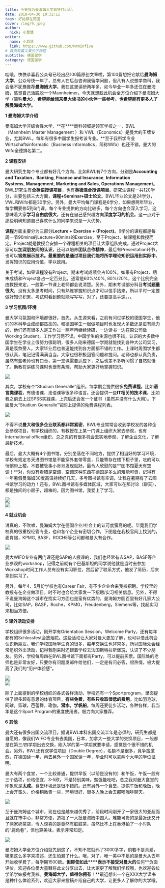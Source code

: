 ```yaml
---
title: 今天我为曼海姆大学疯狂打call
date: 2019-04-30 10:32:11
tags: 好姑娘在德国
cover: /img/9.jpeg
author: 
  nick: 小慧慧
editor:
  name: 小慧慧
  link: https://www.github.com/Mrminfive
# 首页每篇文章的子标题
subtitle: 德国留学
category: 德国留学
---
```


哇哦，快快恭喜我公众号已经出品100篇原创文章啦，第100篇想把它献给**曼海姆大学**，公众号快一年了，总有人在后台咨询我留学问题，但凡有人说想学商科，我会毫不犹豫推荐**曼海姆大学**。我在这里读研两年多，如今毕业一年多还住在曼海姆，感觉自己活脱脱一个Mannheimer。今天就想趁此机会全方位介绍下曼海姆大学（简称**曼大）**，**希望能给想来曼大读书的小伙伴一些参考，也希望能有更多人了解曼海姆大学。**


**1 曼海姆大学介绍**

曼海姆大学非综合性大学，**在****商科领域是领军学校之一，BWL（Mannheim Master Management ）和 VWL（Economics）是曼大的王牌专业，尤其BWL，每年有很多中国学生报考该专业。**至于我所学专业Wirtschaftsinformatic（Business informatics，简称Wifo）也还不错，曼大的Wifo全德排名第二。

  

**2 课程安排**

曼大研究生每个专业都有好几个方向，比如BWL有7个方向，分别是**Accounting and Taxation**，**Banking**, **Finance and Insurance**, **Information Systems**, **Management**, **Marketing and Sales**, **Operations Management**。BWL研究生有**全英语授课项目**，也有**英德混合授课项目**。研究生课程一共120学分，主要包括三大方面，**课程+Seminar+硕士论文**。BWL毕业论文是24学分，VWL和Wifo都是30学分。另外，曼大平均每门课程是6学分，如果想两年毕业，每学期要修5到6门课。每个专业提供的方向比较多，每个方向也会深入学习，这意味着大家**学习自由度很大**，还有在自己感兴趣方向**深度学习的机会**。这一点对于那些明确知道自己喜欢什么的同学来说是一大优势。

  

**课程**方面主要分为三部分**Lecture + Exercise + (Project)**。6学分的课程都是每周一节90mins的Lecture+90mins的Exercise，至于Project，依课程和教授而定。Project就是教授会安排一个课程相关的项目让大家组队完成。通过Project大家可以**加深朋友间的认识**，还可以培养**团队合作精神**，最后有Presentation环节，也可以**锻炼展示技术。**最重要的是通过项目我们能将**所学理论知识运用到实际中**，发挥知识的应用价值，学以致用。
  

关于考试，如果课程没有Project，期末考试成绩会占100%。如果有Project，期末成绩和Project各占一定百分比，通常是60%/40%, 80%/20%，这个比例完全由教授来定，一般第一节课上老师都会说清楚。另外，期末考试部分科目**考试题量很大**，没有太多思考时间，只有熟练掌握知识点才可以信手拈来，所以平时一定要做好知识积累，考试时看到题就能写写写，对了，还要提高手速。。。

  



**3 学习氛围/环境**

  

曼大学习氛围和环境都很好。首先，从生源来看，之前有问过学校的德国学生，他们的本科毕业成绩都蛮高的。和德国学生一起做项目时也发现大多数还是蛮有能力的，他们还有很多人是工作过一两年再继续读研，一边读书一边在原公司做Working Student，工作学习两不误。中国学生的生源也很不错，认识的大多数中国学生在学业上很努力很聪明，很多人刚来德国一学期就能找到各种大公司实习，真是羡煞旁人。大家毕业后也普遍能找到各方面都不错的工作。上课时周围学生都很认真，笔记记得满满当当，大家也很积极回答问题和提问。老师也都认真负责，虽然有些老师也有口音，第一堂课需要适应下，之后也差不多听习惯了自然就懂了。助教在讲练习课时也很有条理，帮助大家更好地掌握知识。

<img src="https://mmbiz.qpic.cn/mmbiz_jpg/rW3MWnUicJ7eUuibqmyQzBWxjmibZpkicfmib2hYlM98zqnzEQYa0ia0bSiax2k04W66kDDrbtDribVOjaTGBJficiaNHT5g/640?wx_fmt=jpeg"  style=" display: block; margin: 0 auto;" />



其次，学校有个“Studium Generalle”组织，每学期会提供很多**免费课程**，比如**语言类课程**，有德语课，法语课等很多种语言。还会提供一些**IT相关的技术课**，比如我之前去上过SPSS实践课，上完后还会发一个证书（虽然并没有什么大用）。下面曼大“Studium Generalle”官网上提供的免费课程列表。


<img src="https://mmbiz.qpic.cn/mmbiz_png/rW3MWnUicJ7e9ZCkLVELbj0pA4d7akdzGK5ibeQsLA7kpx4OcJVHWwULCnYhMCVVJIpjvvcrI4aA30AnzZuKN0Xg/640?wx_fmt=png"  style=" display: block; margin: 0 auto;" />


不得不说**曼大和很多企业联系都非常紧密**，BWL专业常常会收到学校发的各种企业参观项目，有学校组织的，有教授在上某一门课上组织大家去参观，也有International office组织，总之真的有很多机会去实地参观，了解企业文化，了解最新技术。  

  

最后，曼大大概有4个图书馆，分别坐落在不同地方，提供了相当好的学习环境，学校有规定冬天进图书馆是不能穿外套带零食，只能寄存在楼下柜子里，吃的可以悄悄带上楼，不要被管事小哥哥发现就好。最令人欣慰的是**图书馆夏天有空调！**对，你没有看错是空调，空调这种东西在德国是多么的难能可贵，记得有一年暑假曼海姆30度高温持续好几天，多亏图书馆有空调，让我在暑期有了去图书馆学习的动力！还有，BWL图书馆有多媒体区域，大家可以在那讨论（聊天），都是独间的小房子，超棒的，因为图书馆，我爱上了学习。

<img src="https://mmbiz.qpic.cn/mmbiz_jpg/rW3MWnUicJ7eUuibqmyQzBWxjmibZpkicfmibqZGOE4JV8azKXzSEwGBsurczRSZyIz0AQvwMalrouBukYWCVcPnGnA/640?wx_fmt=jpeg"  style=" display: block; margin: 0 auto;" />


<img src="https://mmbiz.qpic.cn/mmbiz_jpg/rW3MWnUicJ7eUuibqmyQzBWxjmibZpkicfmibPicU3NJvnKFGwSoHb0wKLjNbU2g5n6Q0QSIY62iaDS2CSRb7M0INI5kg/640?wx_fmt=jpeg"  style=" display: block; margin: 0 auto;" />
 



**4 就业机会**

  
讲真的，不吹嘘，曼海姆大学在德国企业/社会上的认可度蛮高的呢。毕竟我们学校真的很重视经管专业，也和各个企业有密切合作，下图是在我校官网上找到的，麦肯锡，KPMG, BASF，ROCHE等公司都和曼大有合作。


<img src="https://mmbiz.qpic.cn/mmbiz_png/rW3MWnUicJ7e9ZCkLVELbj0pA4d7akdzGYib5YdxZB4BicE6aUibdP3LfIibJVdF7iaFCRUBp9hyibbQYLT0Rh9SqpATQ/640?wx_fmt=png"  style=" display: block; margin: 0 auto;" />
   

曼大WIFO专业有两门课还是SAP的人授课的，我们也经常有去SAP，BASF等企业参观的workshop，记得之前就有个巴基斯坦的同学说他就是当时去参加Workshop时问工作人员有没有实习职位，然后留了联系方式，他发了简历，后来拿到实习了。


另外，每年4，5月份学校也有Career Fair，有不少企业会来我校招聘。学校里的教授有在企业做项目，时不时也会给大家发一下招聘/实习相关信息。另外，不得不说曼海姆这个城市在找实习方面也是蛮有优势的，曼海姆方圆百里有好几家大公司，比如SAP，BASF，Roche，KPMG，Freudenberg，Siemens等，找起实习来相当方便。

  

**5 课外活动安排**

  

学校组织很多活动，刚开学有Orientation Session，Welcome Party，还有每年都有的Schlossfest会放烟花。这些活动让大家对曼大更加了解，也可以借此机会认识新朋友。我们学校国际学生真的很多，每年交换生也非常多，所以国际处会经常组织外出活动，记得我刚来时还跟着学校去法国斯特拉斯堡玩，认识了不少朋友。另外，学校每周四在BWL图书馆下面都有Party，可以提前买票。国际处的老师也是非常友好，只要你有问题发邮件给他们，一定是有问必答，很热情，极大提高了我们的“用户体验感”。


<img src="https://mmbiz.qpic.cn/mmbiz_jpg/rW3MWnUicJ7eUuibqmyQzBWxjmibZpkicfmibVn1bic0WK7OnmSlxicPTSaRBu5o9YPGYWFJkOuHeNjiciaTcaPwaezWCdQ/640?wx_fmt=jpeg"  style=" display: block; margin: 0 auto;" />
   
<img src="https://mmbiz.qpic.cn/mmbiz_jpg/rW3MWnUicJ7eUuibqmyQzBWxjmibZpkicfmibVYSbQBpumCABndV7nSdmy0cFvtl2IJBibXVGmSRKneIf9HSE2YwE54g/640?wx_fmt=jpeg"  style=" display: block; margin: 0 auto;" />


除了上面提到的学校组织的各式各样活动，学校还有一个Sportprogram，里面提供了很多超有意思的体育项目，**有些免费，有些只收取很低的费用**。比如羽毛球，网球，篮球，芭蕾舞，瑜伽，**潜水，学帆船**，每周还要徒步活动，各种各样，我当年是这个Sport Program的重度使用者。极力向大家推荐。

  

**6 其他**

曼大还有很多出国交流项目，据说BWL本科出国交流半年是必须的，研究生都是自愿的，像我们WIFO专业有去美国，日本，加拿大一些大学的交换项目，一般都是在第三/四学期出去交换，刚入学的第一学期就要申请，感觉是个很不错的机会。另外，BWL还有双学位项目（Double Degree），名额不是很多，竞争蛮激烈，在德国读一年，再去另外一个国家读一年，毕业时可以拿两个大学的学位证明。

  

曼大有两个食堂，一个比较普通，提供早饭（以前是没有的）和午饭，午饭一般有三个选项，价格便宜，3-5欧，不是特别美味，勉强能吃吧，总之我对曼大食堂的印象就是**太咸**。食堂环境还是很不错的。还有另外一个食堂，提供午饭和晚饭，晚上会开蛮久，价格稍微贵一些，环境很好，很多人晚上会去那喝咖啡聊天。


<img src="https://mmbiz.qpic.cn/mmbiz_jpg/rW3MWnUicJ7e9ZCkLVELbj0pA4d7akdzGGmgibQ49nicdxVicUPT8nFTE9WkEFlLJE2iahrZmYvwPkCqNyHGWRUp03Q/640?wx_fmt=jpeg"  style=" display: block; margin: 0 auto;" />
  

至于曼海姆这个城市，现在也是越来越优秀了，前段时间刚开了一家很大的亚超而且就在市中心，非常方便，造福了一大批曼海姆中国人。难能可贵的是最近还又开了两家奶茶店，令人惊喜的是竟然有脏脏茶，虽然比不上在香港拍了一小时队的“鹿角巷”，但也算美味，表示非常知足。


<img src="https://mmbiz.qpic.cn/mmbiz_jpg/rW3MWnUicJ7e9ZCkLVELbj0pA4d7akdzGRwBpt1RM6ia5IDoicQYkMMqVktbkXG6ibUhwJP3t6XtgPkibGMxdfrdZdg/640?wx_fmt=jpeg"  style=" display: block; margin: 0 auto;" />
  
  

曼海姆大学全方位介绍就先到这了，不知不觉就码了3000多字，倘若不是真爱，哪来这么多字来描述，还生怕漏了什么。哦，对了，唯一美中不足的是曼大从去年开始收学费了，每学期1500欧。**但即使如此****表示不接受对曼大的**任何**负面评价，欢迎各位曼大童鞋将此文分享出去，让大家更了解我们学校哦，也欢迎各位学弟学妹报考我校。**曼海姆大学，值得你拥有**！**最近想出一个在XXX大学读书是种什么体验系列，欢迎大家来投稿介绍自己的大学，让更多人了解你的大学哦。
